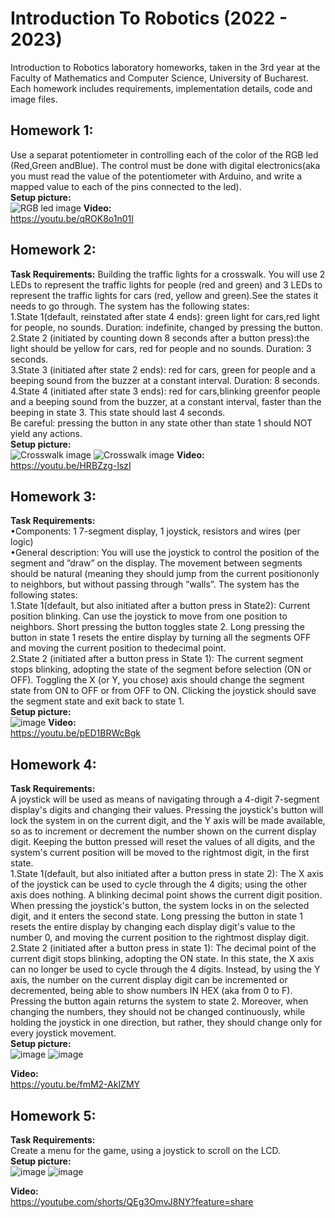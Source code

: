 # Introduction To Robotics (2022 - 2023)
Introduction to Robotics laboratory homeworks, taken in the 3rd year at the Faculty of Mathematics and Computer Science, University of Bucharest. Each homework includes requirements, implementation details, code and image files.

## Homework 1: 
Use a separat potentiometer in controlling each of the color of the RGB led (Red,Green andBlue).  The control must be done with digital electronics(aka you must read the value of the potentiometer with Arduino, and write a mapped value to each of the pins connected to the led).\
**Setup picture:**\
![RGB led image](https://github.com/StancuDenisaG/IntroductionToRobotics/blob/main/Homework%201/rgb_led1.jpeg)
**Video:**\
https://youtu.be/qROK8o1n01I

## Homework 2: 
**Task Requirements:**
Building  the  traffic  lights  for  a  crosswalk. You will use 2 LEDs to represent the traffic lights for people (red and green) and 3 LEDs to represent the traffic lights for cars (red, yellow and green).See the states it needs to go through. The system has the following states:\
1.State 1(default, reinstated after state 4 ends):  green light for cars,red  light  for  people,  no  sounds.   Duration:  indefinite,  changed  by pressing the button.\
2.State 2 (initiated by counting down 8 seconds after a button press):the  light  should  be  yellow  for  cars,  red  for  people  and  no  sounds. Duration:  3 seconds.\
3.State 3 (initiated after state 2 ends):  red for cars, green for people and a beeping sound from the buzzer at a constant interval. Duration: 8 seconds.\
4.State 4 (initiated after state 3 ends):  red for cars,blinking greenfor people and a beeping sound from the buzzer,  at a constant interval,  faster than the beeping in state 3.  This state should last 4 seconds.\
Be  careful:  pressing  the  button  in  any  state  other  than  state  1  should NOT yield any actions.\
**Setup picture:**\
![Crosswalk image](https://github.com/StancuDenisaG/IntroductionToRobotics/blob/main/Homework2/crosswalk_2.jpeg)
![Crosswalk image](https://github.com/StancuDenisaG/IntroductionToRobotics/blob/main/Homework2/crosswalk_1.jpeg)
**Video:**\
https://youtu.be/HRBZzg-lszI

## Homework 3:  
**Task Requirements:**\
  •Components:  1  7-segment  display,  1  joystick,  resistors  and  wires  (per logic)\
  •General description: You will use the joystick to control the position of the segment and ”draw” on the display.  The movement between segments should be natural (meaning they should jump from the current positiononly to neighbors, but without passing through ”walls”. The system has the following states:\
  1.State  1(default,  but  also  initiated  after  a  button  press  in  State2):  Current  position  blinking.   Can  use  the  joystick  to  move  from one  position  to  neighbors.   Short  pressing  the  button  toggles  state 2.  Long pressing the button in state 1 resets the entire display by turning all the segments OFF and moving the current position to thedecimal point.\
  2.State  2 (initiated  after  a  button  press  in  State  1):   The  current segment  stops  blinking,  adopting  the  state  of  the  segment  before selection (ON or OFF). Toggling the X (or Y, you chose) axis should change  the  segment  state  from  ON  to  OFF  or  from  OFF  to  ON. Clicking the joystick should save the segment state and exit back to state 1.\
**Setup picture:**\
![image](https://github.com/StancuDenisaG/IntroductionToRobotics/blob/main/7-seg_2.jpeg)
**Video:**\
https://youtu.be/pED1BRWcBgk

## Homework 4:  
**Task Requirements:**\
  A joystick will be used as means of navigating through a 4-digit 7-segment display's digits and changing their values. Pressing the joystick's button will lock the system in on the current digit, and the Y axis will be made available, so as to increment or decrement the number shown on the current display digit. Keeping the button pressed will reset the values of all digits, and the system's current position will be moved to the rightmost digit, in the first state.\
  1.State  1(default, but also initiated after a button press in state 2): The X axis of the joystick can be used to cycle through the 4 digits; using the other axis does nothing. A blinking decimal point shows the current digit position. When pressing the joystick's button, the system locks in on the selected digit, and it enters the second state. Long pressing the button in state 1 resets the entire display by changing each display digit's value to the number 0, and moving the current position to the rightmost display digit.\
  2.State  2 (initiated after a button press in state 1): The decimal point of the current digit stops blinking, adopting the ON state. In this state, the X axis can no longer be used to cycle through the 4 digits. Instead, by using the Y axis, the number on the current display digit can be incremented or decremented, being able to show numbers IN HEX (aka from 0 to F). Pressing the button again returns the system to state 2. Moreover, when changing the numbers, they should not be changed continuously, while holding the joystick in one direction, but rather, they should change only for every joystick movement.\
**Setup picture:**\
![image](https://github.com/StancuDenisaG/IntroductionToRobotics/blob/main/homework4/4-digits-7-seg_1.jpeg)
![image](https://github.com/StancuDenisaG/IntroductionToRobotics/blob/main/homework4/4-digits-7-seg_2.jpeg)

**Video:**\
https://youtu.be/fmM2-AkIZMY
## Homework 5: 
**Task Requirements:**\
Create a menu for the game, using a joystick to scroll on the LCD.\
**Setup picture:**\
![image](https://github.com/StancuDenisaG/IntroductionToRobotics/blob/main/Homework%205/menu_1.jpeg)
![image](https://github.com/StancuDenisaG/IntroductionToRobotics/blob/main/Homework%205/menu_2.jpeg)

**Video:**\
https://youtube.com/shorts/QEg3OmvJ8NY?feature=share

